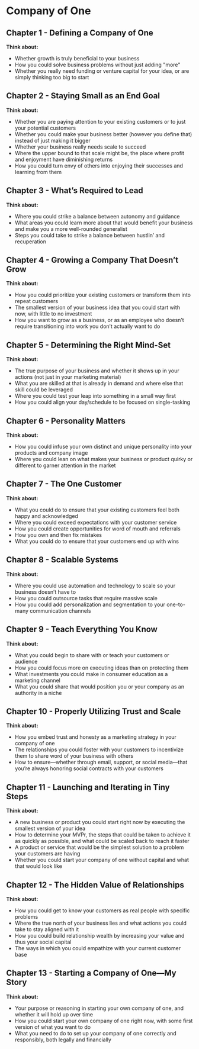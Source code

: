 # Company of One

## Chapter 1 - Defining a Company of One

**Think about:**

- Whether growth is truly beneficial to your business
- How you could solve business problems without just adding "more"
- Whether you really need funding or venture capital for your idea, or are simply thinking too big to start

## Chapter 2 - Staying Small as an End Goal

**Think about:**

- Whether you are paying attention to your existing customers or to just your potential customers
- Whether you could make your business better (however you define that) instead of just making it bigger
- Whether your business really needs scale to succeed
- Where the upper bound to that scale might be, the place where profit and enjoyment have diminishing returns
- How you could turn envy of others into enjoying their successes and learning from them

## Chapter 3 - What’s Required to Lead

**Think about:**

- Where you could strike a balance between autonomy and guidance
- What areas you could learn more about that would benefit your business and make you a more well-rounded generalist
- Steps you could take to strike a balance between hustlin’ and recuperation

## Chapter 4 - Growing a Company That Doesn’t Grow

**Think about:**

- How you could prioritize your existing customers or transform them into repeat customers
- The smallest version of your business idea that you could start with now, with little to no investment
- How you want to grow as a business, or as an employee who doesn’t require transitioning into work you don’t actually want to do

## Chapter 5 - Determining the Right Mind-Set

**Think about:**

- The true purpose of your business and whether it shows up in your actions (not just in your marketing material)
- What you are skilled at that is already in demand and where else that skill could be leveraged
- Where you could test your leap into something in a small way first
- How you could align your day/schedule to be focused on single-tasking

## Chapter 6 - Personality Matters

**Think about:**

- How you could infuse your own distinct and unique personality into your products and company image
- Where you could lean on what makes your business or product quirky or different to garner attention in the market

## Chapter 7 - The One Customer

**Think about:**

- What you could do to ensure that your existing customers feel both happy and acknowledged
- Where you could exceed expectations with your customer service
- How you could create opportunities for word of mouth and referrals
- How you own and then fix mistakes
- What you could do to ensure that your customers end up with wins

## Chapter 8 - Scalable Systems

**Think about:**

- Where you could use automation and technology to scale so your business doesn’t have to
- How you could outsource tasks that require massive scale
- How you could add personalization and segmentation to your one-to-many communication channels

## Chapter 9 - Teach Everything You Know

**Think about:**

- What you could begin to share with or teach your customers or audience
- How you could focus more on executing ideas than on protecting them
- What investments you could make in consumer education as a marketing channel
- What you could share that would position you or your company as an authority in a niche

## Chapter 10 - Properly Utilizing Trust and Scale

**Think about:**

- How you embed trust and honesty as a marketing strategy in your company of one
- The relationships you could foster with your customers to incentivize them to share word of your business with others
- How to ensure—whether through email, support, or social media—that you’re always honoring social contracts with your customers

## Chapter 11 - Launching and Iterating in Tiny Steps

**Think about:**

- A new business or product you could start right now by executing the smallest version of your idea
- How to determine your MVPr, the steps that could be taken to achieve it as quickly as possible, and what could be scaled back to reach it faster
- A product or service that would be the simplest solution to a problem your customers are having
- Whether you could start your company of one without capital and what that would look like

## Chapter 12 - The Hidden Value of Relationships

**Think about:**

- How you could get to know your customers as real people with specific problems
- Where the true north of your business lies and what actions you could take to stay aligned with it
- How you could build relationship wealth by increasing your value and thus your social capital
- The ways in which you could empathize with your current customer base

## Chapter 13 - Starting a Company of One—My Story

**Think about:**

- Your purpose or reasoning in starting your own company of one, and whether it will hold up over time
- How you could start your own company of one right now, with some first version of what you want to do
- What you need to do to set up your company of one correctly and responsibly, both legally and financially
